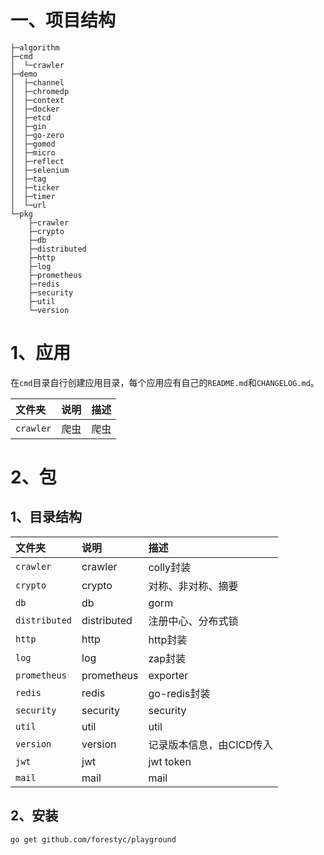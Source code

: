 # 一、项目结构

```
├─algorithm
├─cmd
│  └─crawler
├─demo
│  ├─channel
│  ├─chromedp
│  ├─context
│  ├─docker
│  ├─etcd
│  ├─gin
│  ├─go-zero
│  ├─gomod
│  ├─micro
│  ├─reflect
│  ├─selenium
│  ├─tag
│  ├─ticker
│  ├─timer
│  └─url
└─pkg
    ├─crawler
    ├─crypto
    ├─db
    ├─distributed
    ├─http
    ├─log
    ├─prometheus
    ├─redis
    ├─security
    ├─util
    └─version
```

# 1、应用

在`cmd`目录自行创建应用目录，每个应用应有自己的`README.md`和`CHANGELOG.md`。

| 文件夹    | 说明 | 描述 |
| :-------- | :--- | :--- |
| `crawler` | 爬虫 | 爬虫 |


# 2、包

## 1、目录结构

| 文件夹        | 说明        | 描述                     |
| :------------ | :---------- | :----------------------- |
| `crawler`     | crawler     | colly封装                |
| `crypto`      | crypto      | 对称、非对称、摘要       |
| `db`          | db          | gorm                     |
| `distributed` | distributed | 注册中心、分布式锁       |
| `http`        | http        | http封装                 |
| `log`         | log         | zap封装                  |
| `prometheus`  | prometheus  | exporter                 |
| `redis`       | redis       | go-redis封装             |
| `security`    | security    | security                 |
| `util`        | util        | util                     |
| `version`     | version     | 记录版本信息，由CICD传入 |
| `jwt`         | jwt         | jwt token                |
| `mail`        | mail        | mail                     |

## 2、安装
```shell
go get github.com/forestyc/playground
```

